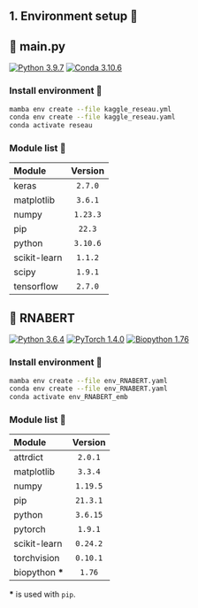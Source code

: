 
## 1. Environment setup 🔧

## 🐍 main.py

[![Python 3.9.7](https://img.shields.io/badge/python-%E2%89%A5_3.9.7-blue.svg)](https://www.python.org/downloads/release/python-397/)
[![Conda 3.10.6](https://img.shields.io/badge/miniconda-%E2%89%A5_3.10.6-green.svg)](https://docs.conda.io/en/latest/miniconda.html)

### Install environment 📶

```bash
mamba env create --file kaggle_reseau.yml
conda env create --file kaggle_reseau.yaml
conda activate reseau
```

### Module list 📝

| **Module**   | **Version** |
| :----------- | :---------: |
| keras        |   `2.7.0`   |
| matplotlib   |   `3.6.1`   |
| numpy        |  `1.23.3`   |
| pip          |   `22.3`    |
| python       |  `3.10.6`   |
| scikit-learn |   `1.1.2`   |
| scipy        |   `1.9.1`   |
| tensorflow   |   `2.7.0`   |


## 🐍 RNABERT

[![Python 3.6.4](https://img.shields.io/badge/python-_3.6.5-blue.svg)](https://www.python.org/downloads/release/python-365/)
[![PyTorch 1.4.0](https://img.shields.io/badge/PyTorch-%E2%89%A5_1.4.0-blue.svg)](https://pytorch.org/get-started/previous-versions/#v140)
[![Biopython 1.76](https://img.shields.io/badge/biopython-%E2%89%A5_1.76-blue.svg)](https://biopython.org/wiki/Download)

### Install environment 📶

```bash
mamba env create --file env_RNABERT.yaml
conda env create --file env_RNABERT.yaml
conda activate env_RNABERT_emb
```

### Module list 📝

| **Module**       | **Version** |
| :--------------- | :---------: |
| attrdict         |   `2.0.1`   |
| matplotlib       |   `3.3.4`   |
| numpy            |  `1.19.5`   |
| pip              |  `21.3.1`   |
| python           |  `3.6.15`   |
| pytorch          |   `1.9.1`   |
| scikit-learn     |  `0.24.2`   |
| torchvision      |  `0.10.1`   |
| biopython **\*** |   `1.76`    |

**\*** is used with `pip`.

